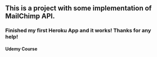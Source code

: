## This is a project with some implementation of MailChimp API.
### Finished my first Heroku App and it works! Thanks for any help!
#### Udemy Course